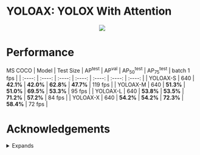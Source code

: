 # YOLOAX: YOLOX With Attention
<div align=center><img src="https://github.com/KejianXu/yoloax/assets/134375672/3061a843-4493-488d-8695-f59dba513886"></div>

# Performance
MS COCO
| Model | Test Size |   AP<sup>test</sup> | AP<sup>val</sup> | AP<sub>50</sub><sup>test</sup> | AP<sub>75</sub><sup>test</sup> | batch 1 fps |
| :----: | :----: | :----: | :----: | :----: | :----: | :----: |
| YOLOAX-S  | 640 | **42.1%** | **42.0%**	| **62.8%** |	**47.7%** | 119 fps |
| YOLOAX-M  | 640 | **51.3%** | **51.0%**	| **69.5%**	| **53.3%** | 95 fps  |
| YOLOAX-L  | 640 | **53.8%** | **53.5%** |	**71.2%** |	**57.2%** | 84 fps  |
| YOLOAX-X  | 640 | **54.2%** | **54.2%** |	**72.3%** |	**58.4%** | 72 fps  |

# Acknowledgements
<details>
<summary>Expands</summary>
- <a name = "ref1" href="https://github.com/AlexeyAB/darknet">https://github.com/AlexeyAB/darknet</a>
- <a name = "ref2" href="https://github.com/Megvii-BaseDetection/YOLOX">https://github.com/Megvii-BaseDetection/YOLOX</a>
- <a name = "ref3" href="https://github.com/WongKinYiu/yolov7">https://github.com/WongKinYiu/yolov7</a>
- <a name = "ref4" href="https://github.com/WongKinYiu/yolor">https://github.com/WongKinYiu/yolor</a>
- <a name = "ref5" href="https://github.com/WongKinYiu/PyTorch_YOLOv4">https://github.com/WongKinYiu/PyTorch_YOLOv4</a>
- <a name = "ref6" href="https://github.com/ultralytics/yolov3">https://github.com/ultralytics/yolov3</a>
- <a name = "ref7" href="https://github.com/ultralytics/yolov5">https://github.com/ultralytics/yolov5</a>
- <a name = "ref8" href="https://github.com/DingXiaoH/RepVGG">https://github.com/DingXiaoH/RepVGG</a>
</details>




